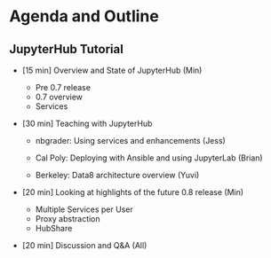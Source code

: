 # Agenda and Outline

## JupyterHub Tutorial

- [15 min] Overview and State of JupyterHub (Min)

    - Pre 0.7 release
    - 0.7 overview
    - Services


- [30 min] Teaching with JupyterHub

    - nbgrader: Using services and enhancements (Jess)

    - Cal Poly: Deploying with Ansible and using JupyterLab (Brian)

    - Berkeley: Data8 architecture overview (Yuvi)


- [20 min] Looking at highlights of the future 0.8 release (Min)

    - Multiple Services per User
    - Proxy abstraction
    - HubShare


- [20 min] Discussion and Q&A (All)
